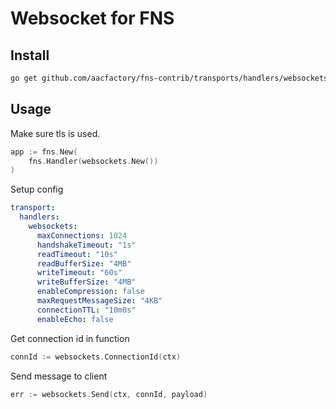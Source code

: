 # Websocket for FNS

## Install
```bash
go get github.com/aacfactory/fns-contrib/transports/handlers/websockets
```

## Usage
Make sure tls is used.
```go
app := fns.New(
    fns.Handler(websockets.New())
)
```
Setup config
```yaml
transport:
  handlers:
    websockets:
      maxConnections: 1024
      handshakeTimeout: "1s"
      readTimeout: "10s"
      readBufferSize: "4MB"
      writeTimeout: "60s"
      writeBufferSize: "4MB"
      enableCompression: false
      maxRequestMessageSize: "4KB"
      connectionTTL: "10m0s"
      enableEcho: false
```

Get connection id in function
```go
connId := websockets.ConnectionId(ctx)
```
Send message to client
```go
err := websockets.Send(ctx, connId, payload)
```